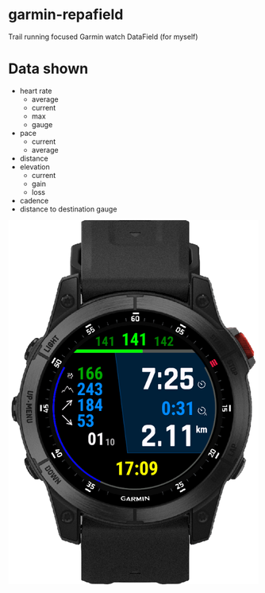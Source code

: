 # garmin-repafield
Trail running focused Garmin watch DataField (for myself)

# Data shown

- heart rate
  - average
  - current
  - max
  - gauge
- pace
  - current
  - average
- distance
- elevation
  - current
  - gain
  - loss
- cadence
- distance to destination gauge

![RepaField running](./repafield1.png)

